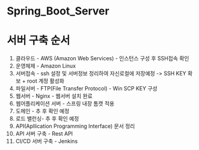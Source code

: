 # Spring_Boot_Server
# 서버 구축 순서
1. 클라우드 - AWS (Amazon Web Services) - 인스턴스 구성 후 SSH접속 확인
2. 운영체제 - Amazon Linux 
3. 서버접속 - ssh 설정 및 서버정보 정리하여 자신로컬에 저장예정 -> SSH KEY 확보 + root 계정 활성화
4. 파일서버 - FTP(File Transfer Protocol) - Win SCP KEY 구성
5. 웹서버 - Nginx - 웹서버 설치 완료
6. 웹어플리케이션 서버 - 스프링 내장 톰캣 적용
7. 도메인 - 추 후 확인 예정
8. 로드 밸런싱- 추 후 확인 예정
9. API(Apllication Programming Interface) 문서 정리
10. API 서버 구축 - Rest API
11. CI/CD 서버 구축 - Jenkins
